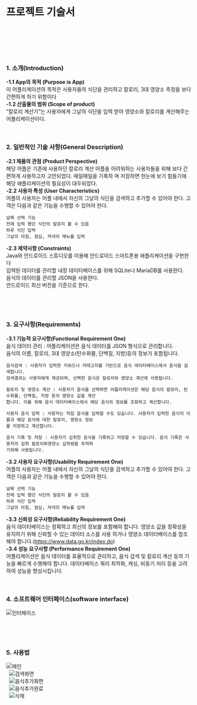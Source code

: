 # 프로젝트 기술서

&nbsp;

&nbsp;

&nbsp;

### 1. 소개(Introduction)
 **-1.1	App의 목적 (Purpose is App)**  
    이 어플리케이션의 목적은 사용자들의 식단을 관리하고 칼로리, 3대 영양소 측정을 보다 간편하게 하기 위함이다  
 **-1.2	산출물의 범위 (Scope of product)**  
    “칼로리 계산기”는 사용자에게 그날의 식단을 입력 받아 영양소와 칼로리를 계산해주는 어플리케이션이다.
&nbsp;

&nbsp;
    
### 2. 일반적인 기술 사항(General Description)
  **-2.1 제품의 관점 (Product Perspective)**  
    해당 어플은 기존에 사용하던 칼로리 계산 어플을 어려워하는 사용자들을 위해 보다 간편하게 사용하고자 고안되었다. 매일매일을 기록하
    며 저장하면 한눈에 보기 힘들기에 해당 애플리케이션의 필요성이 대두되었다.  
  **-2.2 사용자 특성 (User Characteristics)**  
    어플의 사용자는 어플 내에서 자신의 그날의 식단을 검색하고 추가할 수 있어야 한다. 고객은 다음과 같은 기능을 수행할 수 있어야 한다.  
    
    날짜 선택 기능  
    전에 입력 했던 식단의 칼로리 볼 수 있음  
    하루 식단 입력  
    그날의 아침, 점심, 저녁의 메뉴를 입력  

 **-2.3	제약사항 (Constraints)**  
    Java와 안드로이드 스튜디오를 이용해 안드로이드 스마트폰용 애플리케이션을 구현한다  
    입력된 데이터를 관리할 내장 데이터베이스를 위해 SQLite나 MariaDB를 사용한다.  
    음식의 데이터를 관리할 JSON을 사용한다.  
    안드로이드 최신 버전을 기준으로 한다.  

&nbsp;

&nbsp;

### 3. 요구사항(Requirements)
**-3.1 기능적 요구사항(Functional Requirement One)**  
    음식 데이터 관리 : 어플리케이션은 음식 데이터를 JSON 형식으로 관리합니다.  
    음식의 이름, 칼로리, 3대 영양소(탄수화물, 단백질, 지방)등의 정보가 포함됩니다.  
    
    음식검색 : 사용자가 입력한 키워드나 카테고리를 기반으로 음식 데이터베이스에서 음식을 검색합니다.  
    검색결과는 사용자에게 제공되며, 선택한 음식은 칼로리와 영양소 계산에 사용됩니다.  
    
    칼로리 및 영양소 계산 : 사용자가 음식을 선택하면 어플리케이션은 해당 음식의 칼로리, 탄수화물, 단백질, 지방 등의 영양소 값을 계산
    합니다. 이를 위해 음식 데이터베이스에서 해당 음식의 정보를 조회하고 계산합니다.  
    
    사용자 음식 입력 : 사용자는 직접 음식을 입력할 수도 있습니다. 사용자가 입력한 음식의 이름과 해당 음식에 대한 칼로리, 영양소 정보
    를 저장하고 계산합니다.  

    음식 기록 및 저장 : 사용자가 섭취한 음식을 기록하고 저장할 수 있습니다. 음식 기록은 사용자의 섭취 칼로리와영양소 섭취량을 추적하
    기위해 사용됩니다.  
**-3.2 사용자 요구사항(Usability Requirement One)**  
    어플의 사용자는 어플 내에서 자신의 그날의 식단을 검색하고 추가할 수 있어야 한다. 고객은 다음과 같은 기능을 수행할 수 있어야 한다.  
    
    날짜 선택 기능  
    전에 입력 했던 식단의 칼로리 볼 수 있음  
    하루 식단 입력  
    그날의 아침, 점심, 저녁의 메뉴를 입력  


**-3.3 신뢰성 요구사항(Reliability Requirement One)**  
    음식 데이터베이스는 정확하고 최신의 정보를 포함해야 합니다. 영양소 값을 정확성을 유지하기 위해 신뢰할 수 있는 데이터 소스를 사용
    하거나 영양소 데이터베이스를 참조해야 합니다.(https://www.data.go.kr/index.do)  
**-3.4 성능 요구사항 (Performance Requirement One)**  
    어플리케이션은 음식 데이터를 효율적으로 관리하고, 음식 검색 및 칼로리 계산 등의 기능을 빠르게 수행해야 합니다. 데이터베이스 쿼리
    최적화, 캐싱, 비동기 처리 등을 고려하여 성능을 향상시킵니다.
&nbsp;

&nbsp;
### 4. 소프트웨어 인터페이스(software interface)  
![인터페이스](https://github.com/JangMinseok1211/team5/assets/74437788/b4d637da-967a-4573-ad76-47c7accd36d7)  

&nbsp;

&nbsp;

### 5. 사용법
![메인](https://github.com/JangMinseok1211/team5/assets/74437788/1837baff-dcb4-45c3-9201-7c2f9d52c365)  
&nbsp;
![검색화면](https://github.com/JangMinseok1211/team5/assets/74437788/617d23d7-c90d-409a-b6a9-322aa80bb2ee)  
&nbsp;
![음식추가화면](https://github.com/JangMinseok1211/team5/assets/74437788/cfb9c564-10dc-48ce-bb62-074ab878b904)  
&nbsp;
![음식추가완료](https://github.com/JangMinseok1211/team5/assets/74437788/62164b56-8dd5-4b7e-b56f-ad14e8b68427)  
&nbsp;
![삭제](https://github.com/JangMinseok1211/team5/assets/74437788/8f5c3b30-4dfd-4fd7-8f52-fad0e701e19b)  




